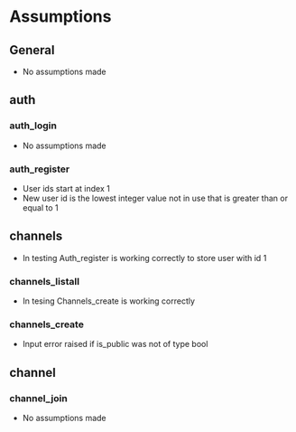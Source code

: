 # Assumptions

## General
* No assumptions made

## auth

### auth_login
* No assumptions made

### auth_register
* User ids start at index 1
* New user id is the lowest integer value not in use that is greater than or equal to 1

## channels
* In testing Auth_register is working correctly to store user with id 1

### channels_listall
* In tesing Channels_create is working correctly

### channels_create
* Input error raised if is_public was not of type bool

## channel

### channel_join
* No assumptions made